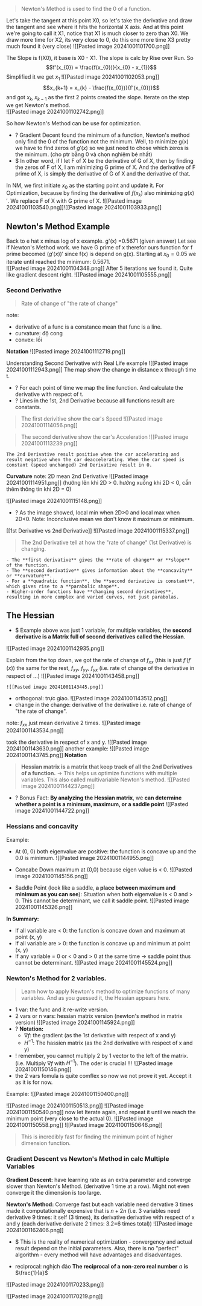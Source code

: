 > Newton's Method is used to find the 0 of a function.

Let's take the tangent at this point X0, so let's take the derivative and draw the tangent and see where it hits the horizontal X axis. And at this point we're going to call it X1, notice that X1 is much closer to zero than X0. We draw more time for X2, its very close to 0, do this one more time X3 pretty much found it (very close)
![[Pasted image 20241001101700.png]]

The Slope is f(X0), it base is X0 - X1. The slope is calc by Rise over Run. So $$f'(x_{0}) = \frac{f(x_{0})}{x_{0} - x_{1}}$$ Simplified it we get $x_{1}$
![[Pasted image 20241001102053.png]]
$$x_{k+1} = x_{k} - \frac{f(x_{0})}{f'(x_{0})}$$
and got $x_{k}, x_{k-1}$ as the first 2 points created the slope. Iterate on the step we get Newton's method.    
![[Pasted image 20241001102742.png]]

So how Newton's Method can be use for optimization. 
+ ? Gradient Decent found the minimum of a function, Newton's method only find the 0 of the function not the minimum. Well, to minimize g(x) we have to find zeros of $g'(x)$ so we just need to chose which zeros is the minimum. (cho ptr bằng 0 và chọn nghiệm bé nhất) 
+ $ In other word, if I let F of X be the derivative of G of X, then by finding the zeros of F of X, I am minimizing G prime of X. And the derivative of F prime of X, is simply the derivative of G of X and the derivative of that.

In NM, we first initiate $x_0$ as the starting point and update it. For Optimization, because by finding the derivative of $f(x_{k})$ also minimizing $g(x)'$. We replace F of X with G prime of X.
	![[Pasted image 20241001103540.png]]![[Pasted image 20241001103933.png]]


## Newton's Method Example
Back to e hat x minus log of x example. g'(x) =0.5671 (given answer)
Let see if Newton's Method work. we have G prime of x therefor ours function for f prime becomed $(g'(x))'$ since f(x) is depend on g(x). Starting at $x_{0}=0.05$ we iterate until reached the minimum: 0.5671.  
![[Pasted image 20241001104348.png]]
After 5 iterations we found it. Quite like gradient descent right.
![[Pasted image 20241001105555.png]]

### Second Derivative
> Rate of change of "the rate of change"

note:
+ derivative of a func is a constance mean that func is a line.
+ curvature: độ cong
+ convex: lồi

**Notation**
![[Pasted image 20241001112719.png]]

Understanding Second Derivative with Real Life example
![[Pasted image 20241001112943.png]]
The map show the change in distance x through time t.  
+ ? For each point of time we map the line function. And calculate the derivative with respect of t. 
+ ? Lines in the 1st, 2nd Derivative because all functions result are constants. 

>The first derivitive show the car's Speed
![[Pasted image 20241001114056.png]]

>  The second derivative show the car's Acceleration
![[Pasted image 20241001113239.png]]
```ad-summary
The 2nd Derivative result positive when the car accelerating and result negative when the car deaccelerating. When the car speed is constant (speed unchanged) 2nd Derivative result in 0.
```


**Curvature**
note: 2D mean 2nd Derivative
![[Pasted image 20241001114951.png]]
(hướng lên khi 2D > 0. hướng xuống khi 2D < 0, cần thêm thông tin khi 2D = 0)

![[Pasted image 20241001115148.png]]
+ ? As the image showed, local min when 2D>0 and local max when 2D<0.
Note: Inconclusive mean we don't know it maximum or minimum.

[[1st Derivative vs 2nd Derivative]]
![[Pasted image 20241001115337.png]]
> The 2nd Derivative tell at how the "rate of change" (1st Derivative) is changing.

```ad-summary
- The **first derivative** gives the **rate of change** or **slope** of the function.
- The **second derivative** gives information about the **concavity** or **curvature**.
- For a **quadratic function**, the **second derivative is constant**, which gives rise to a **parabolic shape**.
- Higher-order functions have **changing second derivatives**, resulting in more complex and varied curves, not just parabolas.
```


## The Hessian
+ $ Example above was just 1 variable, for multiple variables, the **second derivative is a Matrix full of second derivatives called the Hessian**.

![[Pasted image 20241001142935.png]]

Explain from the top down, we got the rate of change of $f_{x x}$ (this is just $f'(f'(x))$ 
	the same for the rest, $f_{xy}$, $f_{yy}$, $f_{yx}$  (i.e. rate of change of the derivative in respect of ...)
	![[Pasted image 20241001143458.png]]
	
	![[Pasted image 20241001143445.png]]
+ orthogonal: trực giao. 
	![[Pasted image 20241001143512.png]]
+ change in the change: derivative of the derivative i.e. rate of change of "the rate of change".

note: $f_{x x}$ just mean derivative 2 times. 
![[Pasted image 20241001143534.png]]

took the derivative in respect of x and y.
![[Pasted image 20241001143630.png]]
another example:
![[Pasted image 20241001143745.png]]
**Notation**
> **Hessian matrix is a matrix that keep track of all the 2nd Derivatives of a function.**
> -> This helps us optimize functions with multiple variables. This also called multivariable Newton's method.
![[Pasted image 20241001144237.png]]
+ ? Bonus Fact: **By analyzing the Hessian matrix**, we **can determine whether a point is a minimum, maximum, or a saddle point**
![[Pasted image 20241001144722.png]]

### Hessians and concavity
Example:
+ At (0, 0) both eigenvalue are positive: the function is concave up and the 0.0 is minimum.
	![[Pasted image 20241001144955.png]]
	
+ Concabe Down maximum at (0,0) because eigen value is < 0.
	![[Pasted image 20241001145156.png]]
	
+ Saddle Point (look like a saddle, **a place between maximum and minimum as you can see**): Situation when both eigenvalue is < 0 and > 0. This cannot be determinant, we call it saddle point.
	![[Pasted image 20241001145326.png]]

**In Summary:**
+ If all variable are < 0: the function is concave down and maximum at point (x, y)
+ If all variable are  > 0: the function is concave up and minimum at point (x, y)
+ If any variable = 0 or < 0 and > 0 at the same time -> saddle point thus cannot be determinant.
	![[Pasted image 20241001145524.png]]

### Newton's Method for 2 variables.
> Learn how to apply Newton's method to optimize functions of many variables. And as you guessed it, the Hessian appears here.

+ 1 var: the func and it re-write version.
+ 2 vars or n vars: hessian matrix version (newton's method in matrix version)
![[Pasted image 20241001145924.png]]
+ ? **Notation:** 
	+ $\nabla f$: the gradient (as the 1st derivative with respect of x and y)
	+ $H^{-1}$:  The hassien matrix (as the 2nd derivative with respect of x and y)
+ ! remember, you cannot multiply 2 by 1 vector to the left of the matrix. (i.e. Multiply $\nabla f$ with $H^{-1}$). The oder is crucial !!!
	![[Pasted image 20241001150146.png]]
+ the 2 vars fomula is quite comflex so now we not prove it yet. Accept it as it is for now.

Example:
![[Pasted image 20241001150400.png]]

![[Pasted image 20241001150513.png]]
![[Pasted image 20241001150540.png]]
now let Iterate again, and repeat it until we reach the minimum point (very close to the actual 0).
![[Pasted image 20241001150558.png]]
![[Pasted image 20241001150646.png]]
> This is incredibly fast for finding the minimum point of higher dimension function.


### Gradient Descent vs Newton's Method in calc Multiple Variables

**Gradient Descent:** have learning rate as an extra parameter and converge slower than Newton's Method.  (derivative 1 time at a row). Might not even converge it the dimension is too large.

**Newton's Method:** Converge fast but each variable need dervative 3 times made it computationally expensive that is $n + 2n$ (i.e. 3 variables need derivative 9 times: it self (3 times), its derivative derivative with respect of x and y (each derivative derivate 2 times: 3.2=6 times total))
	![[Pasted image 20241001162406.png]]
+ $ This is the reality of numerical optimization - convergency and actual result depend on the initial parameters. Also, there is no "perfect" algorithm - every method will have advantages and disadvantages.
	
+ reciprocal: nghịch đảo
	**The reciprocal of a non-zero real number** $a$ **is** $\frac{1}{a}$

![[Pasted image 20241001170233.png]]

![[Pasted image 20241001170219.png]]

